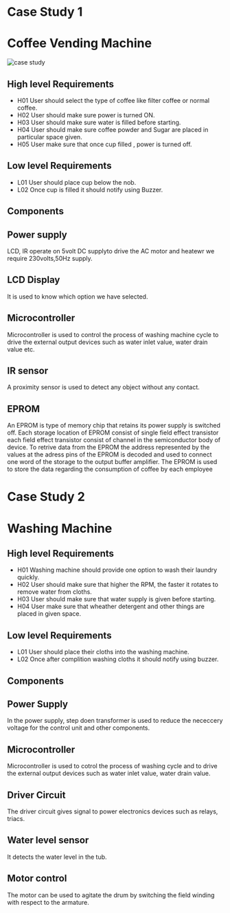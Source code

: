 # Case Study 1
# Coffee Vending Machine
![case study](https://user-images.githubusercontent.com/46950972/154839983-35ebefbb-92a2-48f2-8a7e-aeff6b0c728f.png)


## High level Requirements
- H01 User should select the type of coffee like filter coffee or normal coffee.
- H02 User should make sure power is turned ON.
- H03 User should make sure water is filled before starting.
- H04 User should make sure coffee powder and Sugar are placed in particular space given.
- H05 User make sure that once cup filled , power is turned off.

## Low level Requirements
- L01 User should place cup below the nob.
- L02 Once cup is filled it should notify using Buzzer.

## Components
## Power supply
LCD, IR operate on 5volt DC supplyto drive the AC motor and heatewr we require 230volts,50Hz supply.
## LCD Display
It is used to know which option we have selected.
## Microcontroller
Microcontroller is used to control the process of washing machine cycle to drive the external output devices such as water inlet value, water drain value etc.
## IR sensor
A proximity sensor is used to detect any object without any contact.
## EPROM 
An EPROM is type of memory chip that retains its power supply is switched off. Each storage location of EPROM consist of single field effect transistor each field effect transistor consist of channel in the semiconductor body of device. To retrive data from the EPROM the address represented by the values at the adress pins of the EPROM is decoded and used to connect one word of the storage to the output buffer amplifier. The EPROM is used to store the data regarding the consumption of coffee by each employee

# Case Study 2
# Washing Machine 



## High level Requirements
- H01 Washing machine should provide one option to wash their laundry quickly.
- H02 User should make sure that higher the RPM, the faster it rotates to remove water from cloths.
- H03 User should make sure that water supply is given before starting.
- H04 User make sure that wheather detergent and other things are placed in given space.

## Low level Requirements
- L01 User should place their cloths into the washing machine.
- L02 Once after complition washing cloths it should notify using buzzer.
## Components
## Power Supply
In the power supply, step doen transformer is used to reduce the nececcery voltage for the control unit and other components.
## Microcontroller
Microcontroller is used to cotrol the process of washing cycle and to drive the external output devices such as water inlet value, water drain value.
## Driver Circuit 
The driver circuit gives signal to power electronics devices such as relays, triacs.
## Water level sensor 
It detects the water level in the tub.
## Motor control 
The motor can be used to agitate the drum by switching the field winding with respect to the armature.